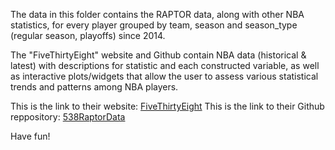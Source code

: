 The data in this folder contains the RAPTOR data, along with other NBA statistics, for every player grouped by team, season and season_type (regular season, playoffs) since 2014. 

The "FiveThirtyEight" website and Github contain NBA data (historical & latest) with descriptions for statistic and each constructed variable, as well as interactive plots/widgets that allow the user to assess various statistical trends and patterns among NBA players. 

This is the link to their website: [FiveThirtyEight](https://data.fivethirtyeight.com/)
This is the link to their Github reppository: [538RaptorData](https://github.com/fivethirtyeight/data/tree/master/nba-raptor)

Have fun!